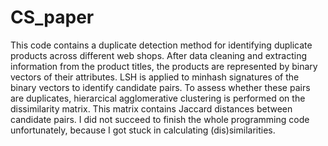 # CS_paper
This code contains a duplicate detection method for identifying duplicate products across different web shops.
After data cleaning and extracting information from the product titles, the products are represented by binary vectors of their attributes.
LSH is applied to minhash signatures of the binary vectors to identify candidate pairs.
To assess whether these pairs are duplicates, hierarcical agglomerative clustering is performed on the dissimilarity matrix. This matrix contains Jaccard distances between candidate pairs.
I did not succeed to finish the whole programming code unfortunately, because I got stuck in calculating (dis)similarities.
